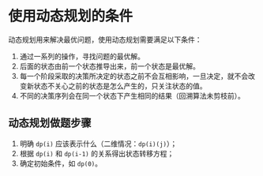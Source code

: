 

# 使用动态规划的条件
动态规划用来解决最优问题，使用动态规划需要满足以下条件：
1. 通过一系列的操作，寻找问题的最优解。
2. 后面的状态由前一个状态推导出来，前一个状态是最优解。
3. 每一个阶段采取的决策所决定的状态之前不会互相影响，一旦决定，就不会改变新状态不关心之前的状态是怎么产生的，只关注状态的值。
4. 不同的决策序列会在同一个状态下产生相同的结果（回溯算法未剪枝前）。


## 动态规划做题步骤
1. 明确 `dp(i)` 应该表示什么（二维情况：`dp(i)(j)`）；
2. 根据 `dp(i)` 和 `dp(i-1)` 的关系得出状态转移方程；
3. 确定初始条件，如 `dp(0)`。
